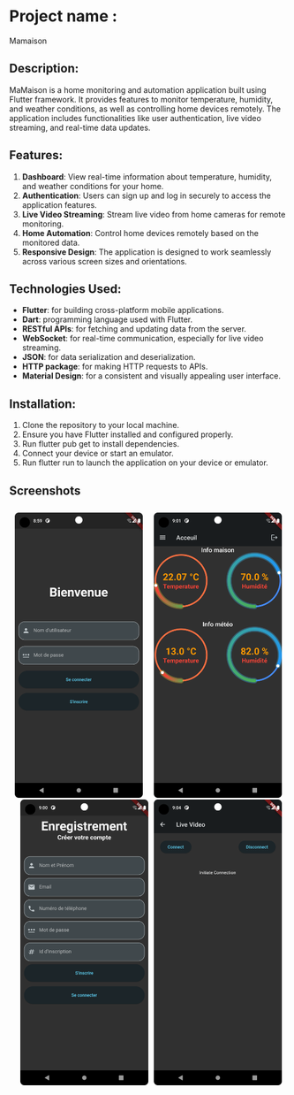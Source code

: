 # Project name :
Mamaison
## Description:
MaMaison is a home monitoring and automation application built using Flutter framework. It provides features to monitor temperature, humidity, and weather conditions, as well as controlling home devices remotely. The application includes functionalities like user authentication, live video streaming, and real-time data updates.
## Features:
1. **Dashboard**: View real-time information about temperature, humidity, and weather conditions for your home.
2. **Authentication**: Users can sign up and log in securely to access the application features.
3. **Live Video Streaming**: Stream live video from home cameras for remote monitoring.
4. **Home Automation**: Control home devices remotely based on the monitored data.
5. **Responsive Design**: The application is designed to work seamlessly across various screen sizes and orientations.
## Technologies Used:
- **Flutter**: for building cross-platform mobile applications.
- **Dart**: programming language used with Flutter.
- **RESTful APIs**: for fetching and updating data from the server.
- **WebSocket**: for real-time communication, especially for live video streaming.
- **JSON**: for data serialization and deserialization.
- **HTTP package**: for making HTTP requests to APIs.
- **Material Design**: for a consistent and visually appealing user interface.
## Installation:
1. Clone the repository to your local machine.
2. Ensure you have Flutter installed and configured properly.
3. Run flutter pub get to install dependencies.
4. Connect your device or start an emulator.
5. Run flutter run to launch the application on your device or emulator.
## Screenshots
<div style="display: flex;">
  <div style="flex: 50%; padding: 10px;">
    <img src="mamaison/lib/screenshots/login.png" alt="login" width="400" style="margin-right: 10px">
    <img src="mamaison/lib/screenshots/signUp.png" alt="signup" width="400" style="margin-left: 10px">
  </div>
  <div style="flex: 50%; padding: 10px;">
    <img src="mamaison/lib/screenshots/dashboard.png" alt="Dashboard" width="400">
    <img src="mamaison/lib/screenshots/liveStreaming.png" alt="Dashboard" width="400">
  </div>
</div>
